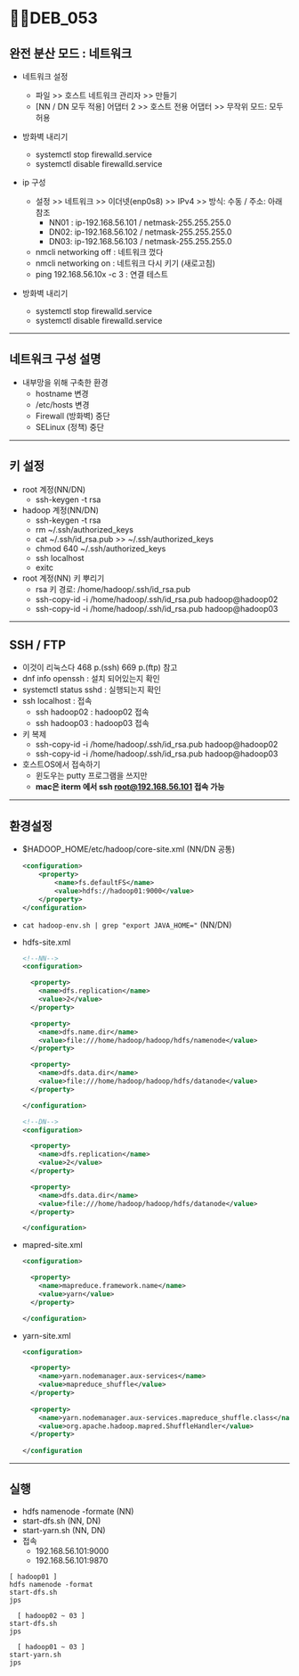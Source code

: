 # DEB_053



## 완전 분산 모드 : 네트워크

* 네트워크 설정
  * 파일 >> 호스트 네트워크 관리자 >> 만들기
  * [NN / DN 모두 적용] 어댑터 2 >> 호스트 전용 어댑터 >> 무작위 모드: 모두 허용

* 방화벽 내리기
  * systemctl stop firewalld.service
  * systemctl disable firewalld.service
* ip 구성
  * 설정 >> 네트워크 >> 이더넷(enp0s8) >> IPv4 >> 방식: 수동 / 주소: 아래 참조
    * NN01 : ip-192.168.56.101 / netmask-255.255.255.0
    * DN02: ip-192.168.56.102 / netmask-255.255.255.0
    * DN03: ip-192.168.56.103 / netmask-255.255.255.0
  * nmcli networking off : 네트워크 껐다
  * nmcli networking on : 네트워크 다시 키기 (새로고침)
  * ping 192.168.56.10x -c 3 : 연결 테스트

* 방화벽 내리기
  * systemctl stop firewalld.service
  * systemctl disable firewalld.service

---

## 네트워크 구성 설명

* 내부망을 위해 구축한 환경
  * hostname 변경
  * /etc/hosts 변경
  * Firewall (방화벽) 중단
  * SELinux (정책) 중단

---

## 키 설정

* root 계정(NN/DN)
  * ssh-keygen -t rsa
* hadoop 계정(NN/DN)
  * ssh-keygen -t rsa
  * rm ~/.ssh/authorized_keys
  * cat ~/.ssh/id_rsa.pub >> ~/.ssh/authorized_keys
  * chmod 640 ~/.ssh/authorized_keys
  * ssh localhost
  * exitc
* root 계정(NN) 키 뿌리기
  * rsa 키 경로: /home/hadoop/.ssh/id_rsa.pub
  *   ssh-copy-id -i /home/hadoop/.ssh/id_rsa.pub hadoop@hadoop02
  * ssh-copy-id -i /home/hadoop/.ssh/id_rsa.pub hadoop@hadoop03

---

## SSH / FTP

* 이것이 리눅스다 468 p.(ssh) 669 p.(ftp) 참고
* dnf info openssh : 설치 되어있는지 확인
* systemctl status sshd : 실행되는지 확인
* ssh localhost : 접속
  * ssh hadoop02 : hadoop02 접속
  * ssh hadoop03 : hadoop03 접속
* 키 복제
  * ssh-copy-id -i /home/hadoop/.ssh/id_rsa.pub hadoop@hadoop02
  * ssh-copy-id -i /home/hadoop/.ssh/id_rsa.pub hadoop@hadoop03
* 호스트OS에서 접속하기
  * 윈도우는 putty 프로그램을 쓰지만
  * **mac은 iterm 에서 ssh root@192.168.56.101 접속 가능**

---

## 환경설정

* $HADOOP_HOME/etc/hadoop/core-site.xml (NN/DN 공통)

  ```xml
  <configuration>
      <property>
          <name>fs.defaultFS</name>
          <value>hdfs://hadoop01:9000</value>
      </property>
  </configuration>
  ```

* `cat hadoop-env.sh | grep "export JAVA_HOME="` (NN/DN)

* hdfs-site.xml

  ```xml
  <!--NN-->
  <configuration>
  
    <property>
      <name>dfs.replication</name>
      <value>2</value>
    </property>
  
    <property>
      <name>dfs.name.dir</name>
      <value>file:///home/hadoop/hadoop/hdfs/namenode</value>
    </property>
  
    <property>
      <name>dfs.data.dir</name>
      <value>file:///home/hadoop/hadoop/hdfs/datanode</value>
    </property>
  
  </configuration>
  ```

  ```xml
  <!--DN-->
  <configuration>
  
    <property>
      <name>dfs.replication</name>
      <value>2</value>
    </property>
  
    <property>
      <name>dfs.data.dir</name>
      <value>file:///home/hadoop/hadoop/hdfs/datanode</value>
    </property>
  
  </configuration>
  ```

* mapred-site.xml

  ```xml
  <configuration>
  
    <property>
      <name>mapreduce.framework.name</name>
      <value>yarn</value>
    </property>
  
  </configuration>
  ```

* yarn-site.xml

  ```xml
  <configuration>
  
    <property>
      <name>yarn.nodemanager.aux-services</name>
      <value>mapreduce_shuffle</value>
    </property>
    
    <property>
      <name>yarn.nodemanager.aux-services.mapreduce_shuffle.class</name>
      <value>org.apache.hadoop.mapred.ShuffleHandler</value>
    </property>
    
  </configuration
  ```

---

## 실행

* hdfs namenode -formate (NN)
* start-dfs.sh (NN, DN)
* start-yarn.sh (NN, DN)
* 접속
  * 192.168.56.101:9000
  * 192.168.56.101:9870

```
[ hadoop01 ]
hdfs namenode -format
start-dfs.sh
jps 

  [ hadoop02 ~ 03 ]
start-dfs.sh
jps 

  [ hadoop01 ~ 03 ]
start-yarn.sh
jps
```

